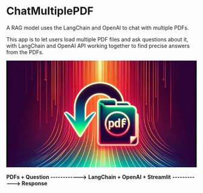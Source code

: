 # ChatMultiplePDF
A RAG model uses the LangChain and OpenAI to chat with multiple PDFs.

This app is to let users load multiple PDF files and ask questions about it, with LangChain and OpenAI API working together to find precise answers from the PDFs.

![alt_text](https://github.com/Hardik-Jain1/ChatPDF/blob/main/chatpdf_img.jpg)

**PDFs + Question ------------>**  **LangChain + OpenAI + Streamlit** **------------> Response**
